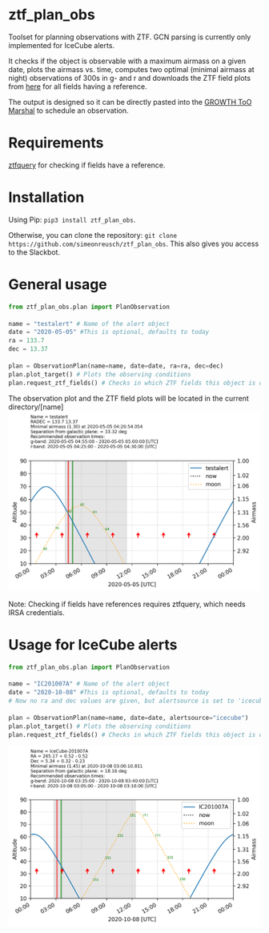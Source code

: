 # ztf_plan_obs
Toolset for planning observations with ZTF. GCN parsing is currently only implemented for IceCube alerts.

It checks if the object is observable with a maximum airmass on a given date, plots the airmass vs. time, computes two optimal (minimal airmass at night) observations of 300s in g- and r and downloads the ZTF field plots from [here](http://yupana.caltech.edu/cgi-bin/ptf/tb/zoc?begin) for all fields having a reference.

The output is designed so it can be directly pasted into the [GROWTH ToO Marshal](http://skipper.caltech.edu:8081/login?next=%2Fplan_manual) to schedule an observation.

# Requirements
[ztfquery](https://github.com/mickaelrigault/ztfquery) for checking if fields have a reference.

# Installation
Using Pip: ```pip3 install ztf_plan_obs```.

Otherwise, you can clone the repository: ```git clone https://github.com/simeonreusch/ztf_plan_obs```. This also gives you access to the Slackbot.

# General usage
```python
from ztf_plan_obs.plan import PlanObservation

name = "testalert" # Name of the alert object
date = "2020-05-05" #This is optional, defaults to today
ra = 133.7
dec = 13.37

plan = ObservationPlan(name=name, date=date, ra=ra, dec=dec)
plan.plot_target() # Plots the observing conditions
plan.request_ztf_fields() # Checks in which ZTF fields this object is observable and download plot for them from http://yupana.caltech.edu
```
The observation plot and the ZTF field plots will be located in the current directory/[name]
![](examples/figures/observation_plot_generic.png)

Note: Checking if fields have references requires ztfquery, which needs IRSA credentials.

# Usage for IceCube alerts
```python
from ztf_plan_obs.plan import PlanObservation

name = "IC201007A" # Name of the alert object
date = "2020-10-08" #This is optional, defaults to today
# Now no ra and dec values are given, but alertsource is set to 'icecube'. This enables GCN archive parsing for the alert name. If it is not found, it will use the latest GCN notice (these are automated).

plan = ObservationPlan(name=name, date=date, alertsource="icecube")
plan.plot_target() # Plots the observing conditions
plan.request_ztf_fields() # Checks in which ZTF fields this object is observable and download plot for them from http://yupana.caltech.edu
```
![](examples/figures/observation_plot_icecube.png)
